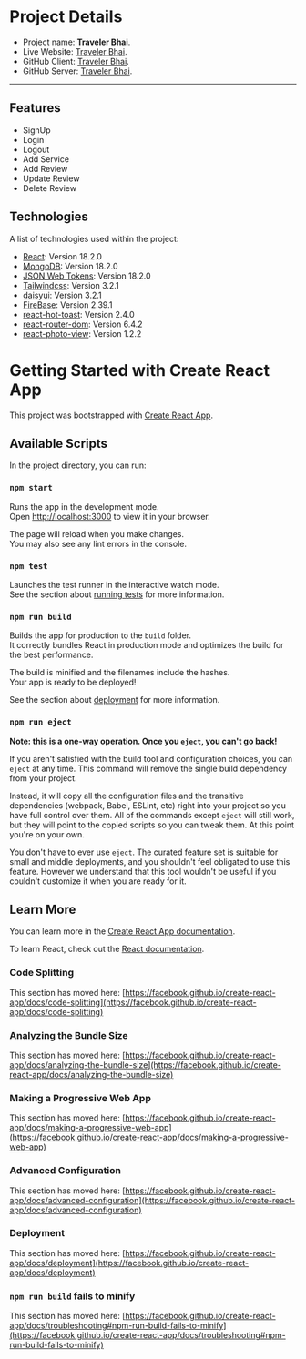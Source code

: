 # Project Details

- Project name: **Traveler Bhai**.
- Live Website: [Traveler Bhai](https://traveler-bhai.web.app/).
- GitHub Client: [Traveler Bhai](https://github.com/Porgramming-Hero-web-course/b6a11-service-review-client-side-rokib2000).
- GitHub Server: [Traveler Bhai](https://github.com/Porgramming-Hero-web-course/b6a11-service-review-server-side-rokib2000).

---

## Features

- SignUp
- Login
- Logout
- Add Service
- Add Review
- Update Review
- Delete Review

## Technologies

A list of technologies used within the project:

- [React](https://reactjs.org/): Version 18.2.0
- [MongoDB](https://www.mongodb.com/): Version 18.2.0
- [JSON Web Tokens](https://jwt.io/): Version 18.2.0
- [Tailwindcss](https://tailwindcss.com/): Version 3.2.1
- [daisyui](https://daisyui.com/): Version 3.2.1
- [FireBase](https://firebase.google.com/): Version 2.39.1
- [react-hot-toast](https://react-hot-toast.com/): Version 2.4.0
- [react-router-dom](https://reactrouter.com/en/main): Version 6.4.2
- [react-photo-view](https://www.npmjs.com/package/react-photo-view): Version 1.2.2

# Getting Started with Create React App

This project was bootstrapped with [Create React App](https://github.com/facebook/create-react-app).

## Available Scripts

In the project directory, you can run:

### `npm start`

Runs the app in the development mode.\
Open [http://localhost:3000](http://localhost:3000) to view it in your browser.

The page will reload when you make changes.\
You may also see any lint errors in the console.

### `npm test`

Launches the test runner in the interactive watch mode.\
See the section about [running tests](https://facebook.github.io/create-react-app/docs/running-tests) for more information.

### `npm run build`

Builds the app for production to the `build` folder.\
It correctly bundles React in production mode and optimizes the build for the best performance.

The build is minified and the filenames include the hashes.\
Your app is ready to be deployed!

See the section about [deployment](https://facebook.github.io/create-react-app/docs/deployment) for more information.

### `npm run eject`

**Note: this is a one-way operation. Once you `eject`, you can't go back!**

If you aren't satisfied with the build tool and configuration choices, you can `eject` at any time. This command will remove the single build dependency from your project.

Instead, it will copy all the configuration files and the transitive dependencies (webpack, Babel, ESLint, etc) right into your project so you have full control over them. All of the commands except `eject` will still work, but they will point to the copied scripts so you can tweak them. At this point you're on your own.

You don't have to ever use `eject`. The curated feature set is suitable for small and middle deployments, and you shouldn't feel obligated to use this feature. However we understand that this tool wouldn't be useful if you couldn't customize it when you are ready for it.

## Learn More

You can learn more in the [Create React App documentation](https://facebook.github.io/create-react-app/docs/getting-started).

To learn React, check out the [React documentation](https://reactjs.org/).

### Code Splitting

This section has moved here: [https://facebook.github.io/create-react-app/docs/code-splitting](https://facebook.github.io/create-react-app/docs/code-splitting)

### Analyzing the Bundle Size

This section has moved here: [https://facebook.github.io/create-react-app/docs/analyzing-the-bundle-size](https://facebook.github.io/create-react-app/docs/analyzing-the-bundle-size)

### Making a Progressive Web App

This section has moved here: [https://facebook.github.io/create-react-app/docs/making-a-progressive-web-app](https://facebook.github.io/create-react-app/docs/making-a-progressive-web-app)

### Advanced Configuration

This section has moved here: [https://facebook.github.io/create-react-app/docs/advanced-configuration](https://facebook.github.io/create-react-app/docs/advanced-configuration)

### Deployment

This section has moved here: [https://facebook.github.io/create-react-app/docs/deployment](https://facebook.github.io/create-react-app/docs/deployment)

### `npm run build` fails to minify

This section has moved here: [https://facebook.github.io/create-react-app/docs/troubleshooting#npm-run-build-fails-to-minify](https://facebook.github.io/create-react-app/docs/troubleshooting#npm-run-build-fails-to-minify)
